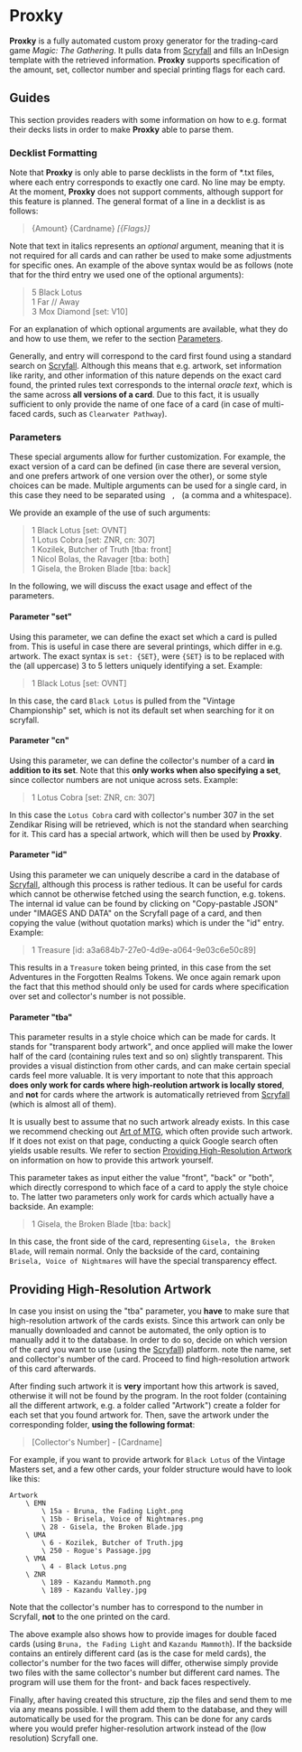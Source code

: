 # Proxky

**Proxky** is a fully automated custom proxy generator for the trading-card game *Magic: The Gathering*. It pulls data
from [Scryfall](https://scryfall.com/) and fills an InDesign template with the retrieved information.
**Proxky** supports specification of the amount, set, collector number and special printing flags for each card.

## Guides

This section provides readers with some information on how to e.g. format their decks lists in order to make **Proxky**
able to parse them.

### Decklist Formatting

Note that **Proxky** is only able to parse decklists in the form of *.txt files, where each entry corresponds to exactly
one card. No line may be empty. At the moment, **Proxky** does not support comments, although support for this feature
is planned. The general format of a line in a decklist is as follows:

> {Amount} {Cardname} *[{Flags}]*

Note that text in italics represents an *optional* argument, meaning that it is not required for all cards and can
rather be used to make some adjustments for specific ones. An example of the above syntax would be as follows (note that
for the third entry we used one of the optional arguments):

> 5 Black Lotus  
> 1 Far // Away  
> 3 Mox Diamond [set: V10]

For an explanation of which optional arguments are available, what they do and how to use them, we refer to the
section [Parameters](#parameters).

Generally, and entry will correspond to the card first found using a standard search
on [Scryfall](https://scryfall.com/). Although this means that e.g. artwork, set information like rarity, and other
information of this nature depends on the exact card found, the printed rules text corresponds to the internal *oracle
text*, which is the same across **all versions of a card**. Due to this fact, it is usually sufficient to only provide
the name of one face of a card (in case of multi-faced cards, such as `Clearwater Pathway`).

### Parameters

These special arguments allow for further customization. For example, the exact version of a card can be defined (in
case there are several version, and one prefers artwork of one version over the other), or some style choices can be
made. Multiple arguments can be used for a single card, in this case they need to be separated using <code>
,&nbsp;</code> (a comma and a whitespace).

We provide an example of the use of such arguments:

> 1 Black Lotus [set: OVNT]  
> 1 Lotus Cobra [set: ZNR, cn: 307]  
> 1 Kozilek, Butcher of Truth [tba: front]  
> 1 Nicol Bolas, the Ravager [tba: both]  
> 1 Gisela, the Broken Blade [tba: back]

In the following, we will discuss the exact usage and effect of the parameters.

#### Parameter "set"

Using this parameter, we can define the exact set which a card is pulled from. This is useful in case there are several
printings, which differ in e.g. artwork. The exact syntax is `set: {SET}`, were `{SET}` is to be replaced with the (all
uppercase) 3 to 5 letters uniquely identifying a set. Example:

> 1 Black Lotus [set: OVNT]

In this case, the card `Black Lotus` is pulled from the "Vintage Championship" set, which is not its default set when
searching for it on scryfall.

#### Parameter "cn"

Using this parameter, we can define the collector's number of a card **in addition to its set**. Note that this **only
works when also specifying a set**, since collector numbers are not unique across sets. Example:

> 1 Lotus Cobra [set: ZNR, cn: 307]

In this case the `Lotus Cobra` card with collector's number 307 in the set Zendikar Rising will be retrieved, which is
not the standard when searching for it. This card has a special artwork, which will then be used by **Proxky**.

#### Parameter "id"

Using this parameter we can uniquely describe a card in the database of [Scryfall](https://scryfall.com/), although this
process is rather tedious. It can be useful for cards which cannot be otherwise fetched using the search function, e.g.
tokens. The internal id value can be found by clicking on "Copy-pastable JSON" under "IMAGES AND DATA" on the Scryfall
page of a card, and then copying the value (without quotation marks) which is under the "id" entry. Example:

> 1 Treasure [id: a3a684b7-27e0-4d9e-a064-9e03c6e50c89]

This results in a `Treasure` token being printed, in this case from the set Adventures in the Forgotten Realms Tokens.
We once again remark upon the fact that this method should only be used for cards where specification over set and
collector's number is not possible.

#### Parameter "tba"

This parameter results in a style choice which can be made for cards. It stands for "transparent body artwork", and once
applied will make the lower half of the card (containing rules text and so on) slightly transparent. This provides a
visual distinction from other cards, and can make certain special cards feel more valuable. It is very important to note
that this approach **does only work for cards where high-reolution artwork is locally stored**, and **not** for cards
where the artwork is automatically retrieved from [Scryfall](https://scryfall.com/) (which is almost all of them).

It is usually best to assume that no such artwork already exists. In this case we recommend checking
out [Art of MTG](https://www.artofmtg.com/), which often provide such artwork. If it does not exist on that page,
conducting a quick Google search often yields usable results. We refer to
section [Providing High-Resolution Artwork](#providing-high-resolution-artwork) on information on how to provide this
artwork yourself.

This parameter takes as input either the value "front", "back" or "both", which directly correspond to which face of a
card to apply the style choice to. The latter two parameters only work for cards which actually have a backside. An
example:

> 1 Gisela, the Broken Blade [tba: back]

In this case, the front side of the card, representing `Gisela, the Broken Blade`, will remain normal. Only the backside
of the card, containing `Brisela, Voice of Nightmares` will have the special transparency effect.

## Providing High-Resolution Artwork

In case you insist on using the "tba" parameter, you **have** to make sure that high-resolution artwork of the cards
exists. Since this artwork can only be manually downloaded and cannot be automated, the only option is to manually add
it to the database. In order to do so, decide on which version of the card you want to use (using
the [Scryfall](https://scryfall.com/)) platform. note the name, set and collector's number of the card. Proceed to find
high-resolution artwork of this card afterwards.

After finding such artwork it is **very** important how this artwork is saved, otherwise it will not be found by the
program. In the root folder (containing all the different artwork, e.g. a folder called "Artwork") create a folder for
each set that you found artwork for. Then, save the artwork under the corresponding folder, **using the following
format**:

> [Collector's Number] - [Cardname]

For example, if you want to provide artwork for `Black Lotus` of the Vintage Masters set, and a few other cards, your
folder structure would have to look like this:

```
Artwork
    \ EMN
        \ 15a - Bruna, the Fading Light.png
        \ 15b - Brisela, Voice of Nightmares.png
        \ 28 - Gisela, the Broken Blade.jpg
    \ UMA
        \ 6 - Kozilek, Butcher of Truth.jpg
        \ 250 - Rogue's Passage.jpg
    \ VMA
        \ 4 - Black Lotus.png
    \ ZNR
        \ 189 - Kazandu Mammoth.png
        \ 189 - Kazandu Valley.jpg
```

Note that the collector's number has to correspond to the number in Scryfall, **not** to the one printed on the card.

The above example also shows how to provide images for double faced cards (using `Bruna, the Fading Light`
and `Kazandu Mammoth`). If the backside contains an entirely different card (as is the case for meld cards), the
collector's number for the two faces will differ, otherwise simply provide two files with the same collector's number
but different card names. The program will use them for the front- and back faces respectively.

Finally, after having created this structure, zip the files and send them to me via any means possible. I will them add
them to the database, and they will automatically be used for the program. This can be done for any cards where you
would prefer higher-resolution artwork instead of the (low resolution) Scryfall one.
